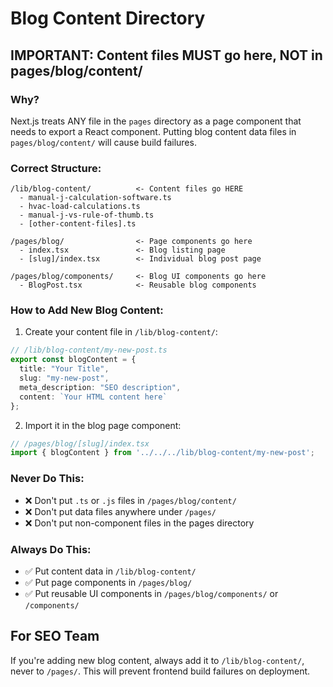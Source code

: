 # Blog Content Directory

## IMPORTANT: Content files MUST go here, NOT in pages/blog/content/

### Why?
Next.js treats ANY file in the `pages` directory as a page component that needs to export a React component. 
Putting blog content data files in `pages/blog/content/` will cause build failures.

### Correct Structure:
```
/lib/blog-content/          <- Content files go HERE
  - manual-j-calculation-software.ts
  - hvac-load-calculations.ts
  - manual-j-vs-rule-of-thumb.ts
  - [other-content-files].ts

/pages/blog/                <- Page components go here
  - index.tsx               <- Blog listing page
  - [slug]/index.tsx        <- Individual blog post page

/pages/blog/components/     <- Blog UI components go here
  - BlogPost.tsx            <- Reusable blog components
```

### How to Add New Blog Content:

1. Create your content file in `/lib/blog-content/`:
```typescript
// /lib/blog-content/my-new-post.ts
export const blogContent = {
  title: "Your Title",
  slug: "my-new-post",
  meta_description: "SEO description",
  content: `Your HTML content here`
};
```

2. Import it in the blog page component:
```typescript
// /pages/blog/[slug]/index.tsx
import { blogContent } from '../../../lib/blog-content/my-new-post';
```

### Never Do This:
- ❌ Don't put `.ts` or `.js` files in `/pages/blog/content/`
- ❌ Don't put data files anywhere under `/pages/`
- ❌ Don't put non-component files in the pages directory

### Always Do This:
- ✅ Put content data in `/lib/blog-content/`
- ✅ Put page components in `/pages/blog/`
- ✅ Put reusable UI components in `/pages/blog/components/` or `/components/`

## For SEO Team
If you're adding new blog content, always add it to `/lib/blog-content/`, never to `/pages/`. 
This will prevent frontend build failures on deployment.